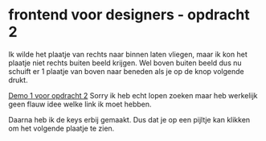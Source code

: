 # frontend voor designers - opdracht 2

Ik wilde het plaatje van rechts naar binnen laten vliegen, maar ik kon het plaatje niet rechts buiten beeld krijgen. Wel boven buiten beeld dus nu schuift er 1 plaatje van boven naar beneden als je op de knop volgende drukt.

[Demo 1 voor opdracht 2](https://github.com/Desiree1997/frontendvoordesigners/blob/master/opdracht2/index.html)
Sorry ik heb echt lopen zoeken maar heb werkelijk geen flauw idee welke link ik moet hebben.

Daarna heb ik de keys erbij gemaakt. Dus dat je op een pijltje kan klikken om het volgende plaatje te zien.

